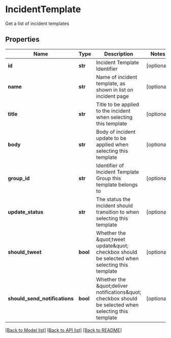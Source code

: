 # IncidentTemplate

Get a list of incident templates
## Properties
Name | Type | Description | Notes
------------ | ------------- | ------------- | -------------
**id** | **str** | Incident Template Identifier | [optional] 
**name** | **str** | Name of incident template, as shown in list on incident page | [optional] 
**title** | **str** | Title to be applied to the incident when selecting this template | [optional] 
**body** | **str** | Body of incident update to be applied when selecting this template | [optional] 
**group_id** | **str** | Identifier of Incident Template Group this template belongs to | [optional] 
**update_status** | **str** | The status the incident should transition to when selecting this template | [optional] 
**should_tweet** | **bool** | Whether the \&quot;tweet update\&quot; checkbox should be selected when selecting this template | [optional] 
**should_send_notifications** | **bool** | Whether the \&quot;deliver notifications\&quot; checkbox should be selected when selecting this template | [optional] 

[[Back to Model list]](../README.md#documentation-for-models) [[Back to API list]](../README.md#documentation-for-api-endpoints) [[Back to README]](../README.md)


